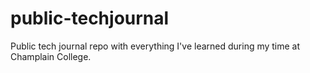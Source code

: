 # public-techjournal
Public tech journal repo with everything I've learned during my time at Champlain College.
